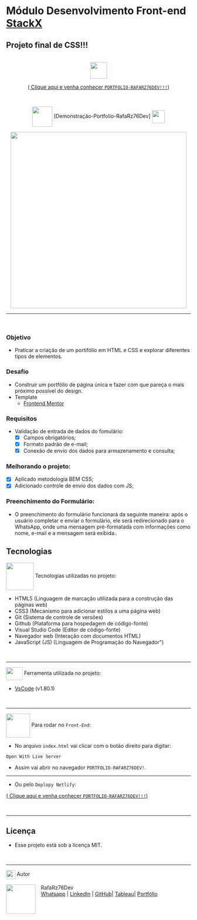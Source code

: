 # Módulo Desenvolvimento Front-end [StackX](https://www.stackx.com.br)

## Projeto final de CSS!!!

<br>

 <div align="center">
<img src="https://media.giphy.com/media/9TFBxN300KpCUI6sBD/giphy.gif" align="center" height="45" width="45"> 

[ ( Clique aqui e venha conhecer ```PORTFOLIO-RAFARZ76DEV!!!```) ](https://raizertechdev-portfolio.netlify.app/)

<br>

<div align="center">
  
<img src= "https://media.giphy.com/media/3zSF3Gnr7cxMbi6WoP/giphy.gif" align="center" height="55" width="55"> [Demonstração-Portfolio-RafaRz76Dev] <img src= "https://media.giphy.com/media/E5DzZsofmgxc9wjbhX/giphy.gif" align="center" height="35" width="35">

<img height="480em" src="./assets/images/demonstracao-portfolio-readme.gif"  align="center"> 


***

<br>



<div align="left">

### Objetivo

- Praticar a criação de um portifólio em HTML e CSS e explorar diferentes tipos de elementos.

### Desafio

- Construir um portfólio de página única e fazer com que pareça o mais próximo possível do design.
- Template
  - [Frontend Mentor](https://www.frontendmentor.io/challenges/singlepage-developer-portfolio-bBVj2ZPi-x)

### Requisitos

- Validação de entrada de dados do fomulário:
  - [x] Campos obrigatórios;
  - [x] Formato padrão de e-mail;
  - [x] Conexão de envio dos dados para armazenamento e consulta;

### Melhorando o projeto:
  - [x] Aplicado metodologia BEM CSS;
  - [x] Adicionado controle de envio dos dados com JS;

### Preenchimento do Formulário:
- O preenchimento do formulário funcionará da seguinte maneira: após o usuário completar e enviar o formulário, ele será redirecionado para o WhatsApp, onde uma mensagem pré-formatada com informações como nome, e-mail e a mensagem será exibida..

## Tecnologias

<img src="https://media.giphy.com/media/iT138SodaACo9LImgi/giphy.gif" align="center" height="75" width="75"> Tecnologias utilizadas no projeto:

- HTML5                (Linguagem de marcação utilizada para a construção das páginas web)
- CSS3                 (Mecanismo para adicionar estilos a uma página web)
- Git                  (Sistema de controle de versões)
- Github               (Plataforma para hospedagem de código-fonte)
- Visual Studio Code   (Editor de código-fonte)
- Navegador web        (Interação com documentos HTML)
- JavaScript (JS)      (Linguagem de Programação do Navegador")

<br>

***

<img src="https://media.giphy.com/media/SS8CV2rQdlYNLtBCiF/giphy.gif" align="center" height="35" width="45">  Ferramenta utilizada no projeto:

- [VsCode](https://code.visualstudio.com/download) (v1.80.1)

<br>

***

<img src="https://media.giphy.com/media/u2pmTWUi0MXjyrMaVj/giphy.gif" align="center" height="65" width="65"> Para rodar no `Front-End`:
- No arquivo `index.html` vai clicar com o botão direito para digitar:
```
Open With Live Server
```
- Assim vai abrir no navegador `PORTFOLIO-RAFARZ76DEV!`.

***

- Ou pelo `Deplopy Netlify`:
  
[ ( Clique aqui e venha conhecer ```PORTFOLIO-RAFARZ76DEV!!!```) ](https://raizertechdev-portfolio.netlify.app//)
    
<br>

***

## Licença

- Esse projeto está sob a licença MIT.

<br>

***

<img src="https://media.giphy.com/media/ImmvDZ2c9xPR8gDvHV/giphy.gif" align="center" height="25" width="25"> Autor

<p>
    <img align=left margin=10 width=80 src="https://avatars.githubusercontent.com/u/87991807?v=4"/>
    <p>&nbsp&nbsp&nbspRafaRz76Dev<br>
    &nbsp&nbsp&nbsp<a href="https://api.whatsapp.com/send/?phone=47999327137">Whatsapp</a>&nbsp;|&nbsp;<a href="https://www.linkedin.com/in/rafael-raizer//">LinkedIn</a>&nbsp;|&nbsp;<a href="https://github.com/RaizerTechDev">GitHub</a>|&nbsp;<a href="https://public.tableau.com/app/profile/rafael.raizer">Tableau</a>|&nbsp;<a href="https://raizertechdev-portfolio.netlify.app/">Portfólio</a>&nbsp;</p>
</p>
